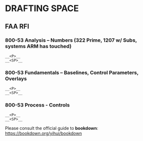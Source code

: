 # DRAFTING SPACE 


## FAA RFI 
### 800-53 Analysis – Numbers (322 Prime, 1207 w/ Subs, systems ARM has touched)
    __<P>__
    __<SP>__

### 800-53 Fundamentals – Baselines, Control Parameters, Overlays 
    __<P>__
    __<SP>__

### 800-53 Process - Controls
    __<P>__
    __<SP>__

Please consult the official guide to **bookdown**: https://bookdown.org/yihui/bookdown

